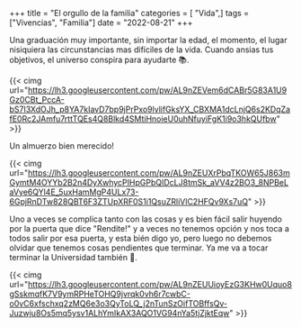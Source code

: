 +++
title = "El orgullo de la familia"
categories = [ "Vida",]
tags = ["Vivencias", "Familia"]
date = "2022-08-21"
+++

Una graduación muy importante, sin importar la edad, el momento, el lugar nisiquiera las circunstancias mas difíciles de la vida. Cuando ansias tus objetivos, el universo conspira para ayudarte :books:.

{{< cimg url="https://lh3.googleusercontent.com/pw/AL9nZEVem6dCABr5G83A1U9Gz0CBt_PccA-bS7I3XdOJh_p8YA7kIavD7bp9jPrPxo9lvlifGksYX_CBXMA1dcLnjQ6s2KDqZafE0Rc2JAmfu7rttTQEs4Q8Blkd4SMtiHnoieU0uhNfuyiFgK1i9o3hkQUfbw" >}}

Un almuerzo bien merecido!

{{< cimg url="https://lh3.googleusercontent.com/pw/AL9nZEUXrPbqTKOW65J863mGymtM4OYYb2B2n4DyXwhycPIHpGPbQIDcLJ8tmSk_aVV4z2BO3_8NPBeLaVye6QYl4E_5uxHamMgP4ULx73-6GpjRnDTw828QBT6F3ZTUpXRF0S1i1QsuZRliVlC2HFQv9Xs7uQ" >}}

Uno a veces se complica tanto con las cosas y es bien fácil salir huyendo por la puerta que dice "Rendite!" y a veces no tenemos opción y nos toca a todos salir por esa puerta, y esta bién digo yo, pero luego no debemos olvidar que tenemos cosas pendientes que terminar. Ya me va a tocar terminar la Universidad también :eyes:.

{{< cimg url="https://lh3.googleusercontent.com/pw/AL9nZEUUioyEzG3KHw0Uquo8gSskmqfK7V9ymRPHeTOHQ9jvrqk0vh6r7cwbC-o0vC6xfschxq2zMQ6e3o3QyToLQ_j2nTunSzOifTOBffsQv-Juzwju8Os5mq5ysv1ALhYmIkAX3AQO1VG94nYa5tjZjktEqw" >}}
